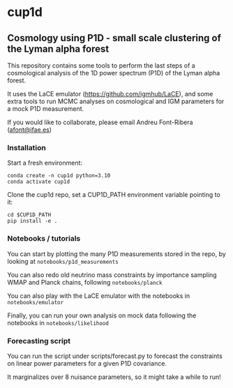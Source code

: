 # cup1d

## Cosmology using P1D - small scale clustering of the Lyman alpha forest

This repository contains some tools to perform the last steps of a cosmological analysis of the 1D power spectrum (P1D) of the Lyman alpha forest. 

It uses the LaCE emulator (https://github.com/igmhub/LaCE), and some extra tools to run MCMC analyses on cosmological and IGM parameters for a mock P1D measurement.

If you would like to collaborate, please email Andreu Font-Ribera (afont@ifae.es)
 

### Installation

Start a fresh environment:

```
conda create -n cup1d python=3.10
conda activate cup1d
```

Clone the cup1d repo, set a CUP1D_PATH environment variable pointing to it:

```
cd $CUP1D_PATH
pip install -e .
```

### Notebooks / tutorials

You can start by plotting the many P1D measurements stored in the repo, by looking at `notebooks/p1d_measurements`

You can also redo old neutrino mass constraints by importance sampling WMAP and Planck chains, following `notebooks/planck`

You can also play with the LaCE emulator with the notebooks in `notebooks/emulator`

Finally, you can run your own analysis on mock data following the notebooks in `notebooks/likelihood`


### Forecasting script

You can run the script under scripts/forecast.py to forecast the constraints on linear power parameters for a given P1D covariance.

It marginalizes over 8 nuisance parameters, so it might take a while to run!
